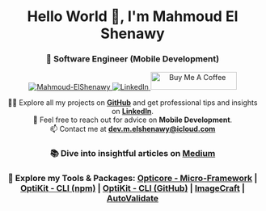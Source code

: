 <h1 align="center">Hello World 👋, I'm <strong>Mahmoud El Shenawy</strong></h1>
<h3 align="center">🌱 Software Engineer (Mobile Development)</h3>

<div align="center">
  <a href="https://github.com/Mahmoud-ElShenawy" target="_blank">
    <img src="https://komarev.com/ghpvc/?username=Mahmoud-ElShenawy&label=Profile%20views&color=0e75b6&style=flat" alt="Mahmoud-ElShenawy">
  </a>
  <a href="https://www.linkedin.com/in/dev-mahmoud-elshenawy" target="_blank">
    <img src="https://img.shields.io/badge/LinkedIn-Mahmoud%20El%20Shenawy-blue" alt="LinkedIn">
  </a>
  <a href="https://www.buymeacoffee.com/m.elshenawy" target="_blank">
    <img src="https://cdn.buymeacoffee.com/buttons/default-orange.png" alt="Buy Me A Coffee" height="35" width="170">
  </a>
</div>

<p align="center">
  👨‍💻 Explore all my projects on <a href="https://github.com/Mahmoud-ElShenawy" target="_blank"><strong>GitHub</strong></a> and get professional tips and insights on <a href="https://www.linkedin.com/in/dev-mahmoud-elshenawy" target="_blank"><strong>LinkedIn</strong></a>.<br>
  💬 Feel free to reach out for advice on <strong>Mobile Development</strong>.<br>
  📫 Contact me at <a href="mailto:dev.m.elshenawy@icloud.com"><strong>dev.m.elshenawy@icloud.com</strong></a>
</p>

<h3 align="center">
  📚 Dive into insightful articles on <a href="https://medium.com/@dev-mahmoud-elshenawy" target="_blank"><strong>Medium</strong></a>
</h3>

<h3 align="center">
  🚀 Explore my Tools & Packages:  
  <a href="https://pub.dev/packages/opticore" target="_blank"><strong>Opticore - Micro-Framework</strong></a> | 
  <a href="https://www.npmjs.com/package/optikit" target="_blank"><strong>OptiKit - CLI (npm)</strong></a> | 
  <a href="https://github.com/dev-mahmoud-elshenawy/optikit" target="_blank"><strong>OptiKit - CLI (GitHub)</strong></a> | 
  <a href="https://pub.dev/packages/image_craft" target="_blank"><strong>ImageCraft</strong></a> | 
  <a href="https://pub.dev/packages/auto_validate" target="_blank"><strong>AutoValidate</strong></a>
</h3>
